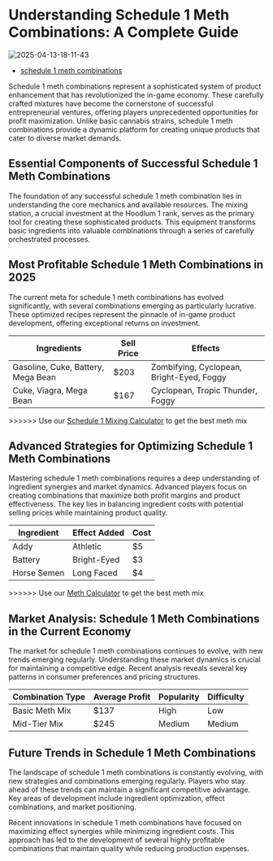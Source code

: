 # Understanding Schedule 1 Meth Combinations: A Complete Guide

![2025-04-13-18-11-43](https://github.com/user-attachments/assets/8963f634-766b-4ff7-ab05-d35edea4fcee)


- [schedule 1 meth combinations](https://schedule1calculator.org/blog/schedule-1-meth-combinations)

Schedule 1 meth combinations represent a sophisticated system of product enhancement that has revolutionized the in-game economy. These carefully crafted mixtures have become the cornerstone of successful entrepreneurial ventures, offering players unprecedented opportunities for profit maximization. Unlike basic cannabis strains, schedule 1 meth combinations provide a dynamic platform for creating unique products that cater to diverse market demands.

## Essential Components of Successful Schedule 1 Meth Combinations

The foundation of any successful schedule 1 meth combination lies in understanding the core mechanics and available resources. The mixing station, a crucial investment at the Hoodlum 1 rank, serves as the primary tool for creating these sophisticated products. This equipment transforms basic ingredients into valuable combinations through a series of carefully orchestrated processes.


## Most Profitable Schedule 1 Meth Combinations in 2025

The current meta for schedule 1 meth combinations has evolved significantly, with several combinations emerging as particularly lucrative. These optimized recipes represent the pinnacle of in-game product development, offering exceptional returns on investment.

| **Ingredients** | **Sell Price** | **Effects** |
|----------------|---------------|-------------|
| Gasoline, Cuke, Battery, Mega Bean | $203 | Zombifying, Cyclopean, Bright-Eyed, Foggy |
| Cuke, Viagra, Mega Bean | $167 | Cyclopean, Tropic Thunder, Foggy |

&gt;&gt;&gt;&gt;&gt;&gt; Use our [Schedule 1 Mixing Calculator](/mixing-calculator) to get the best meth mix

## Advanced Strategies for Optimizing Schedule 1 Meth Combinations

Mastering schedule 1 meth combinations requires a deep understanding of ingredient synergies and market dynamics. Advanced players focus on creating combinations that maximize both profit margins and product effectiveness. The key lies in balancing ingredient costs with potential selling prices while maintaining product quality.

| **Ingredient** | **Effect Added** | **Cost** |
|----------------|-----------------|----------|
| Addy | Athletic | $5 |
| Battery | Bright-Eyed | $3 |
| Horse Semen | Long Faced | $4 |

&gt;&gt;&gt;&gt;&gt;&gt; Use our [Meth Calculator](/mixing-calculator) to get the best meth mix

## Market Analysis: Schedule 1 Meth Combinations in the Current Economy

The market for schedule 1 meth combinations continues to evolve, with new trends emerging regularly. Understanding these market dynamics is crucial for maintaining a competitive edge. Recent analysis reveals several key patterns in consumer preferences and pricing structures.

| **Combination Type** | **Average Profit** | **Popularity** | **Difficulty** |
|---------------------|-------------------|---------------|----------------|
| Basic Meth Mix | $137 | High | Low |
| Mid-Tier Mix | $245 | Medium | Medium |

## Future Trends in Schedule 1 Meth Combinations

The landscape of schedule 1 meth combinations is constantly evolving, with new strategies and combinations emerging regularly. Players who stay ahead of these trends can maintain a significant competitive advantage. Key areas of development include ingredient optimization, effect combinations, and market positioning.

Recent innovations in schedule 1 meth combinations have focused on maximizing effect synergies while minimizing ingredient costs. This approach has led to the development of several highly profitable combinations that maintain quality while reducing production expenses.
